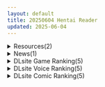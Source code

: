 ```yaml
---
layout: default
title: 20250604 Hentai Reader
updated: 2025-06-04
---
```


<details class='content-parent'>
<summary>
Resources(2)
</summary>
<details class='content-child'>
<summary>
<span class='rss-title'> 【R3702】[无修正][TeamKRAMA] AVカントクLIFE! ~色んなわたしを撮ってください~ / AV导演生活！-请拍下各种模样的我- 官方中文版 V1.024 </span> <a class='rss-link' href='https://blog.reimu.net/archives/110445' target='_blank'>&nbsp;</a>
<div class='rss-published'> 🕛 20250603 08:00:18</div>
</summary>
上周发了不少贫乳萝莉资源，于是今天来发个全语音巨乳游戏，没错，就是开发了R2248死亡之种的制作组，他们没过个 &#8230; <a class="more-link" href="https://blog.reimu.net/archives/110445">继续阅读<span class="screen-reader-text">【R3702】[无修正][TeamKRAMA] AVカントクLIFE! ~色んなわたしを撮ってください~ / AV导演生活！-请拍下各种模样的我- 官方中文版 V1.024</span></a>
</details>
<details class='content-child'>
<summary>
<span class='rss-title'> 【S4880】[Miel] 異世界ハーレムダンジョンマスター ～エロトラップで姫騎士パーティー＆魔王をヤリまくり！孕ませ地下帝国建設♪～ / 异世界淫乱后宫物语 官方中文版 </span> <a class='rss-link' href='https://blog.reimu.net/archives/110733' target='_blank'>&nbsp;</a>
<div class='rss-published'> 🕛 20250603 05:00:02</div>
</summary>
越往前的翻译越不行，Cherry Kiss Games实在不行校对一下吧…… Miel社于2017年6月30日 &#8230; <a class="more-link" href="https://blog.reimu.net/archives/110733">继续阅读<span class="screen-reader-text">【S4880】[Miel] 異世界ハーレムダンジョンマスター ～エロトラップで姫騎士パーティー＆魔王をヤリまくり！孕ませ地下帝国建設♪～ / 异世界淫乱后宫物语 官方中文版</span></a>
</details>

</details>
<details class='content-parent'>
<summary>
News(1)
</summary>
<details class='content-child'>
<summary>
<span class='rss-title'> Steam實用瑟瑟按摩店《Sketchy Massage》好評發售，Live2D黏滑肉感十足的愉悅演出 </span> <a class='rss-link' href='https://www.4gamers.com.tw/news/detail/72148/steam-sketchy-massage-sell-over-10000-copies' target='_blank'>&nbsp;</a>
<div class='rss-published'> 🕛 20250603 13:09:02</div>
</summary>
<img src="https://img.4gamers.com.tw/news-image/f4d89f02-0e2e-47ff-af5d-3374dd79efee.jpg"/>
又要扮演技巧高超的按摩大濕了
</details>

</details>
<details class='content-parent'>
<summary>
DLsite Game Ranking(5)
</summary>
<details class='content-child'>
<summary>
<span class='rss-title'> Goblin Breeding Farm 2 [Thelewdcookie] </span> <a class='rss-link' href='https://www.dlsite.com/maniax/work/=/product_id/RJ01402281.html' target='_blank'>&nbsp;</a>
<div class='rss-published'> 🕛 20250604 05:16:27</div>
</summary>
<img src ="http://img.dlsite.jp/modpub/images2/work/doujin/RJ01403000/RJ01402281_img_main.jpg"/><br/>The women’s days blur into a haze of servitude and shame, their bodies heavy with the weight of constant pregnancy. Even in the final weeks, the goblins show no mercy, dragging them to the feasting hall for cruel sport. Whispers of rebellion flicker among them.. But unfortunately for them, hope is a fleeting spark in this stinky goblin hole.
</details>
<details class='content-child'>
<summary>
<span class='rss-title'> エージェント・アクアVSエロトラップラボ [半船半人] </span> <a class='rss-link' href='https://www.dlsite.com/maniax/work/=/product_id/RJ01399860.html' target='_blank'>&nbsp;</a>
<div class='rss-published'> 🕛 20250604 05:16:27</div>
</summary>
<img src ="http://img.dlsite.jp/modpub/images2/work/doujin/RJ01400000/RJ01399860_img_main.jpg"/><br/>最強巨乳エージェントをエロトラップで迎え撃ち、大事な研究成果を守れ！
</details>
<details class='content-child'>
<summary>
<span class='rss-title'> 宿と酒場とハルバード [AleCubicSoft] </span> <a class='rss-link' href='https://www.dlsite.com/maniax/work/=/product_id/RJ01383313.html' target='_blank'>&nbsp;</a>
<div class='rss-published'> 🕛 20250604 05:16:27</div>
</summary>
<img src ="http://img.dlsite.jp/modpub/images2/work/doujin/RJ01384000/RJ01383313_img_main.jpg"/><br/>サバイバーアクション。魔物退治クエストに、酒場で接客の仕事。冒険者の生活は一筋縄ではいかない。
</details>
<details class='content-child'>
<summary>
<span class='rss-title'> これでお前も性処理課！ [むくどりGames] </span> <a class='rss-link' href='https://www.dlsite.com/maniax/work/=/product_id/RJ01387100.html' target='_blank'>&nbsp;</a>
<div class='rss-published'> 🕛 20250604 05:16:27</div>
</summary>
<img src ="http://img.dlsite.jp/modpub/images2/work/doujin/RJ01388000/RJ01387100_img_main.jpg"/><br/>リアルタイム3D性処理シミュレーションゲーム！ 性処理課の後輩「佐藤しなの」とランダム生成されたバリエーション豊かな女社員たちを配属して性処理しよう！
</details>
<details class='content-child'>
<summary>
<span class='rss-title'> Fallen / Brand New World [パルティア教団] </span> <a class='rss-link' href='https://www.dlsite.com/maniax/work/=/product_id/RJ01348926.html' target='_blank'>&nbsp;</a>
<div class='rss-published'> 🕛 20250604 05:16:27</div>
</summary>
<img src ="http://img.dlsite.jp/modpub/images2/work/doujin/RJ01349000/RJ01348926_img_main.jpg"/><br/>メイドとふれあい、通じ合う。ファンタジー都市生活SLG
</details>

</details>
<details class='content-parent'>
<summary>
DLsite Voice Ranking(5)
</summary>
<details class='content-child'>
<summary>
<span class='rss-title'> 【裏メニューあり♡】低音ボイスが落ち着くクール僕っこメイドのトロける耳奉仕♡ ～ メイドのお耳癒しリフレ店 ～ [えもこ本舗] </span> <a class='rss-link' href='https://www.dlsite.com/maniax/work/=/product_id/RJ01393978.html' target='_blank'>&nbsp;</a>
<div class='rss-published'> 🕛 20250604 05:16:29</div>
</summary>
<img src ="http://img.dlsite.jp/modpub/images2/work/doujin/RJ01394000/RJ01393978_img_main.jpg"/><br/>クールな僕っこメイドによるドキドキ耳癒しASMR(耳かき・耳ふ―・マッサージ・タッピング・耳舐め)
</details>
<details class='content-child'>
<summary>
<span class='rss-title'> 【無声囁きたっぷり】貴方を大好きなメンヘラ低音ダウナー系コスプレイヤーと湿度たっぷりな純愛筆下ろし首絞め孕ませ交尾する音声【心情代弁/KU100】 [おいしいおこめ] </span> <a class='rss-link' href='https://www.dlsite.com/maniax/work/=/product_id/RJ01392606.html' target='_blank'>&nbsp;</a>
<div class='rss-published'> 🕛 20250604 05:16:29</div>
</summary>
<img src ="http://img.dlsite.jp/modpub/images2/work/doujin/RJ01393000/RJ01392606_img_main.jpg"/><br/>ブル◯アーカイブの戒◯ミサキのコスプレイヤーに雨の中出会い、貴方(先生)と純愛えっちする男性受け音声!今作はシチュも声も湿度たっぷりでお届け♡主なシチュ:ぐっぽり耳舐め/手コキ/「イケ」命令/無声囁きたっぷり/淫語責め/心情代弁/出るとこ見ててくれるやつ♡/フェラチオ/口内射精/ごっくん/筆下ろし/騎乗位/逆レ○プ/中出し/ファーストキス奪われ/連続絶頂/好き連呼/オホ声/首絞め/失禁/対面座位/キスたっぷり
</details>
<details class='content-child'>
<summary>
<span class='rss-title'> ダウナーJKにネカフェで逆痴○される [あくあぽけっと] </span> <a class='rss-link' href='https://www.dlsite.com/maniax/work/=/product_id/RJ01080303.html' target='_blank'>&nbsp;</a>
<div class='rss-published'> 🕛 20250604 05:16:29</div>
</summary>
<img src ="http://img.dlsite.jp/modpub/images2/work/doujin/RJ01081000/RJ01080303_img_main.jpg"/><br/>ネカフェという閉鎖的空間で声を我慢しながら致す背徳感。絶妙な距離感をリアル再現したサウンドで何度絶頂しても勃起が止まりません。ダウナーJKに言われるがまま、されるがまま、逆痴○されましょう。
</details>
<details class='content-child'>
<summary>
<span class='rss-title'> 【実演オナニーオムニバス】新規録りおろし実演オナニー×100人、18時間40分超えの究極オムニバス!! [超究極] </span> <a class='rss-link' href='https://www.dlsite.com/maniax/work/=/product_id/RJ01347281.html' target='_blank'>&nbsp;</a>
<div class='rss-published'> 🕛 20250604 05:16:29</div>
</summary>
<img src ="http://img.dlsite.jp/modpub/images2/work/doujin/RJ01348000/RJ01347281_img_main.jpg"/><br/>サークル1周年記念、同人声優/AVtuber/裏垢女子/その他アダルト活動者/一般女性…エッチな女の子100人の新規録りおろし実演オナニーが詰め込まれた18時間40分超えのモンスター作品です!
</details>
<details class='content-child'>
<summary>
<span class='rss-title'> 【性癖布教期間限定100円】クールな皮肉屋の高身長美人神官に◯眠で常識を書き換え、性処理を義務と割り切らせたりいつでも生ハメ可能のオナホ担当へ【イチャラブエンド】 [あとりえスターズ] </span> <a class='rss-link' href='https://www.dlsite.com/maniax/work/=/product_id/RJ01363449.html' target='_blank'>&nbsp;</a>
<div class='rss-published'> 🕛 20250604 05:16:29</div>
</summary>
<img src ="http://img.dlsite.jp/modpub/images2/work/doujin/RJ01364000/RJ01363449_img_main.jpg"/><br/>「あなた」を見下し軽蔑する高貴な美人神官を◯眠魔法で常識改変し、いつでも好き放題に生コキ担当係として奉仕させ最終的にイチャラブ生オナホ伴侶として婚約を誓わせるハッピーエンド音声！
</details>

</details>
<details class='content-parent'>
<summary>
DLsite Comic Ranking(5)
</summary>
<details class='content-child'>
<summary>
<span class='rss-title'> かわいい かわいい かわいい [性文化研] </span> <a class='rss-link' href='https://www.dlsite.com/maniax/work/=/product_id/RJ01389229.html' target='_blank'>&nbsp;</a>
<div class='rss-published'> 🕛 20250604 05:16:30</div>
</summary>
<img src ="http://img.dlsite.jp/modpub/images2/work/doujin/RJ01390000/RJ01389229_img_main.jpg"/><br/>かわいい
</details>
<details class='content-child'>
<summary>
<span class='rss-title'> 乳首開発サロンへようこそ [えろはむちゃん] </span> <a class='rss-link' href='https://www.dlsite.com/maniax/work/=/product_id/RJ01372327.html' target='_blank'>&nbsp;</a>
<div class='rss-published'> 🕛 20250604 05:16:30</div>
</summary>
<img src ="http://img.dlsite.jp/modpub/images2/work/doujin/RJ01373000/RJ01372327_img_main.jpg"/><br/>乳首開発サロンで連続絶頂！拘束・羞恥・失禁・自慰・ローションガーゼ…⁈ありとあらゆり手段で全編乳首責め！
</details>
<details class='content-child'>
<summary>
<span class='rss-title'> 魅惑的なお前が悪い [よふかしのへや] </span> <a class='rss-link' href='https://www.dlsite.com/maniax/work/=/product_id/RJ01389285.html' target='_blank'>&nbsp;</a>
<div class='rss-published'> 🕛 20250604 05:16:30</div>
</summary>
<img src ="http://img.dlsite.jp/modpub/images2/work/doujin/RJ01390000/RJ01389285_img_main.jpg"/><br/>性奴○との背徳いちゃらぶ生活
</details>
<details class='content-child'>
<summary>
<span class='rss-title'> 【日文版】只是眼神凶恶的普通女人 [あきや] </span> <a class='rss-link' href='https://www.dlsite.com/maniax/work/=/product_id/RJ01354858.html' target='_blank'>&nbsp;</a>
<div class='rss-published'> 🕛 20250604 05:16:30</div>
</summary>
<img src ="http://img.dlsite.jp/modpub/images2/work/doujin/RJ01355000/RJ01354858_img_main.jpg"/><br/>前去搭话的女人眼神凶恶，是个普通的女人！？
</details>
<details class='content-child'>
<summary>
<span class='rss-title'> 先輩のかっこいいお射精 見せてください❤ -小さくてふわふわな後輩彼女のあまあまないじわるであまえんぼマゾにされちゃう話- [りむちゃんち] </span> <a class='rss-link' href='https://www.dlsite.com/maniax/work/=/product_id/RJ01401387.html' target='_blank'>&nbsp;</a>
<div class='rss-published'> 🕛 20250604 05:16:30</div>
</summary>
<img src ="http://img.dlsite.jp/modpub/images2/work/doujin/RJ01402000/RJ01401387_img_main.jpg"/><br/>None
</details>

</details>
